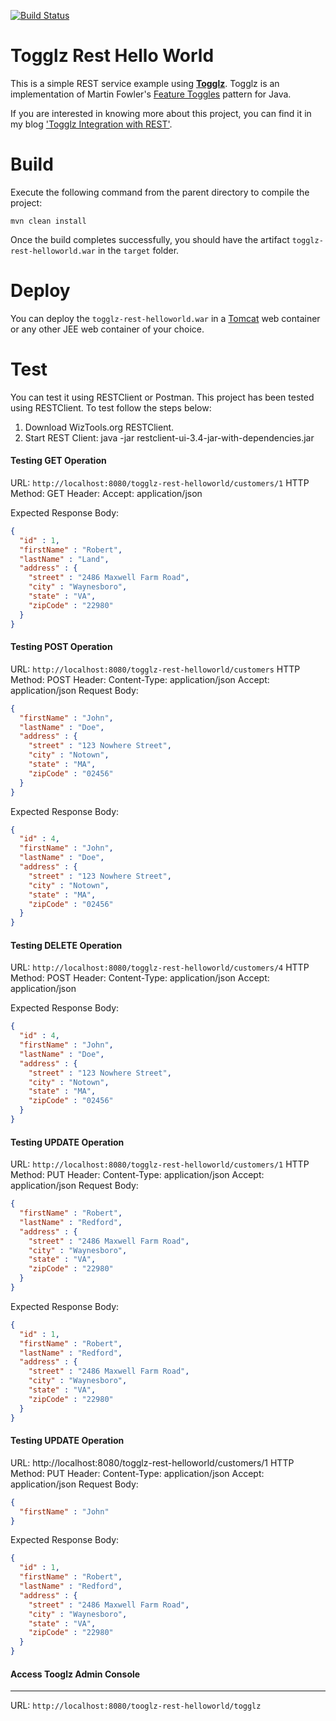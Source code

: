 [![Build Status][travis-badge]][travis-badge-url]

Togglz Rest Hello World
===================
This is  a simple REST service example using [**Togglz**](https://www.togglz.org/). 
Togglz is an implementation of Martin Fowler's 
 [Feature Toggles](http://martinfowler.com/bliki/FeatureToggle.html) pattern for Java.
 
If you are interested in knowing more about this project, you can find it in my blog 
['Togglz Integration with REST'](https://indrabasak.wordpress.com/2016/04/01/togglz-integration-with-rest/). 

# Build
Execute the following command from the parent directory to compile the project:

```
mvn clean install
```
Once the build completes successfully, you should have the artifact `togglz-rest-helloworld.war` in the `target` folder.

# Deploy
You can deploy the `togglz-rest-helloworld.war` in a [Tomcat](http://tomcat.apache.org/) web container or any other JEE web 
container of your choice.

# Test
You can test it using RESTClient or Postman. This project has been tested using RESTClient. 
To test follow the steps below:

1. Download WizTools.org RESTClient.
2. Start REST Client: java -jar restclient-ui-3.4-jar-with-dependencies.jar

#### Testing GET Operation
URL: `http://localhost:8080/togglz-rest-helloworld/customers/1`
HTTP Method: GET
Header: Accept: application/json

Expected Response Body:
```json
{
  "id" : 1,
  "firstName" : "Robert",
  "lastName" : "Land",
  "address" : {
    "street" : "2486 Maxwell Farm Road",
    "city" : "Waynesboro",
    "state" : "VA",
    "zipCode" : "22980"
  }
}
```

#### Testing POST Operation
URL: `http://localhost:8080/togglz-rest-helloworld/customers`
HTTP Method: POST
Header: 
Content-Type: application/json
Accept: application/json
Request Body:
```json
{
  "firstName" : "John",
  "lastName" : "Doe",
  "address" : {
    "street" : "123 Nowhere Street",
    "city" : "Notown",
    "state" : "MA",
    "zipCode" : "02456"
  }
}
```

Expected Response Body:
```json
{
  "id" : 4,
  "firstName" : "John",
  "lastName" : "Doe",
  "address" : {
    "street" : "123 Nowhere Street",
    "city" : "Notown",
    "state" : "MA",
    "zipCode" : "02456"
  }
}
```

#### Testing DELETE Operation
URL: `http://localhost:8080/togglz-rest-helloworld/customers/4`
HTTP Method: POST
Header: 
Content-Type: application/json
Accept: application/json

Expected Response Body:
```json
{
  "id" : 4,
  "firstName" : "John",
  "lastName" : "Doe",
  "address" : {
    "street" : "123 Nowhere Street",
    "city" : "Notown",
    "state" : "MA",
    "zipCode" : "02456"
  }
}
```

#### Testing UPDATE Operation
URL: `http://localhost:8080/togglz-rest-helloworld/customers/1`
HTTP Method: PUT
Header: 
Content-Type: application/json
Accept: application/json
Request Body:
```json
{
  "firstName" : "Robert",
  "lastName" : "Redford",
  "address" : {
    "street" : "2486 Maxwell Farm Road",
    "city" : "Waynesboro",
    "state" : "VA",
    "zipCode" : "22980"
  }
}
```

Expected Response Body:
```json
{
  "id" : 1,
  "firstName" : "Robert",
  "lastName" : "Redford",
  "address" : {
    "street" : "2486 Maxwell Farm Road",
    "city" : "Waynesboro",
    "state" : "VA",
    "zipCode" : "22980"
  }
}
```

#### Testing UPDATE Operation
URL: http://localhost:8080/togglz-rest-helloworld/customers/1
HTTP Method: PUT
Header: 
Content-Type: application/json
Accept: application/json
Request Body:
```json
{
  "firstName" : "John"
}
```

Expected Response Body:
```json
{
  "id" : 1,
  "firstName" : "Robert",
  "lastName" : "Redford",
  "address" : {
    "street" : "2486 Maxwell Farm Road",
    "city" : "Waynesboro",
    "state" : "VA",
    "zipCode" : "22980"
  }
}
```

#### Access Tooglz Admin Console
*****************************************
URL: `http://localhost:8080/tooglz-rest-helloworld/togglz`


[travis-badge]: https://travis-ci.org/indrabasak/togglz-rest-helloworld.svg?branch=master
[travis-badge-url]: https://travis-ci.org/indrabasak/togglz-rest-helloworld/